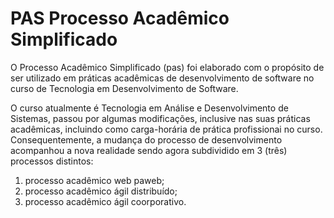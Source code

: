 # PAS Processo Acadêmico Simplificado

O Processo Acadêmico Simplificado (pas) foi elaborado com o propósito de ser utilizado em práticas acadêmicas de desenvolvimento de software no curso de Tecnologia em Desenvolvimento de Software.

O curso atualmente é Tecnologia em Análise e Desenvolvimento de Sistemas, passou por algumas modificações, inclusive nas suas práticas acadêmicas, incluindo como carga-horária de prática profissionai no curso.
Consequentemente, a mudança do processo de desenvolvimento acompanhou a nova realidade sendo agora subdividido em 3 (três) processos distintos: 

1. processo acadêmico web paweb;
1. processo acadêmico ágil distribuído;
1. processo acadêmico ágil coorporativo.
